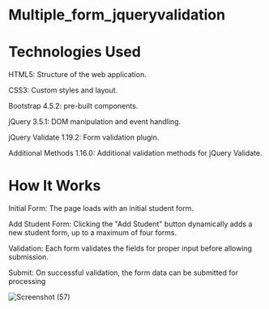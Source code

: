 # Multiple_form_jqueryvalidation

# Technologies Used
HTML5: Structure of the web application.

CSS3: Custom styles and layout.

Bootstrap 4.5.2: pre-built components.

jQuery 3.5.1: DOM manipulation and event handling.

jQuery Validate 1.19.2: Form validation plugin.

Additional Methods 1.16.0: Additional validation methods for jQuery Validate.

# How It Works
Initial Form: The page loads with an initial student form.

Add Student Form: Clicking the "Add Student" button dynamically adds a new student form, up to a maximum of four forms.

Validation: Each form validates the fields for proper input before allowing submission.

Submit: On successful validation, the form data can be submitted for processing

![Screenshot (57)](https://github.com/user-attachments/assets/ed2fb5b1-efb2-4d72-8818-6214382410df)
